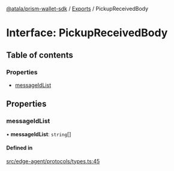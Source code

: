 [@atala/prism-wallet-sdk](../README.md) / [Exports](../modules.md) / PickupReceivedBody

# Interface: PickupReceivedBody

## Table of contents

### Properties

- [messageIdList](PickupReceivedBody.md#messageidlist)

## Properties

### messageIdList

• **messageIdList**: `string`[]

#### Defined in

[src/edge-agent/protocols/types.ts:45](https://github.com/hyperledger/identus-edge-agent-sdk-ts/blob/47157819fe5d19bccc5fcc542e98f32706bff6c2/src/edge-agent/protocols/types.ts#L45)
